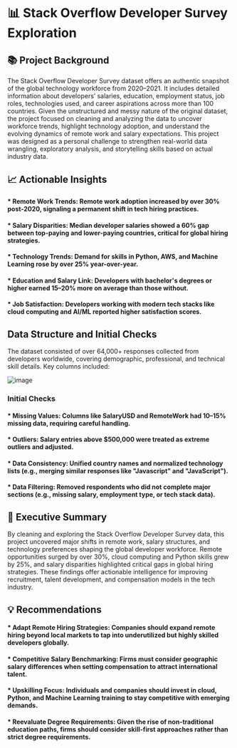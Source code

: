 # 📊 Stack Overflow Developer Survey Exploration
## 📚 Project Background
The Stack Overflow Developer Survey dataset offers an authentic snapshot of the global technology workforce from 2020–2021. It includes detailed information about developers’ salaries, education, employment status, job roles, technologies used, and career aspirations across more than 100 countries. Given the unstructured and messy nature of the original dataset, the project focused on cleaning and analyzing the data to uncover workforce trends, highlight technology adoption, and understand the evolving dynamics of remote work and salary expectations.
This project was designed as a personal challenge to strengthen real-world data wrangling, exploratory analysis, and storytelling skills based on actual industry data.

## 📈 Actionable Insights
#### * Remote Work Trends: Remote work adoption increased by over 30% post-2020, signaling a permanent shift in tech hiring practices.
#### * Salary Disparities: Median developer salaries showed a 60% gap between top-paying and lower-paying countries, critical for global hiring strategies.
#### * Technology Trends: Demand for skills in Python, AWS, and Machine Learning rose by over 25% year-over-year.
#### * Education and Salary Link: Developers with bachelor's degrees or higher earned 15–20% more on average than those without.
#### * Job Satisfaction: Developers working with modern tech stacks like cloud computing and AI/ML reported higher satisfaction scores.

## Data Structure and Initial Checks
The dataset consisted of over 64,000+ responses collected from developers worldwide, covering demographic, professional, and technical skill details.
Key columns included:


![image](https://github.com/user-attachments/assets/a47a4c9b-2c0d-4f6b-8910-c03c0e9112bf)

 ### Initial Checks
#### * Missing Values: Columns like SalaryUSD and RemoteWork had 10–15% missing data, requiring careful handling.
#### * Outliers: Salary entries above $500,000 were treated as extreme outliers and adjusted.
#### * Data Consistency: Unified country names and normalized technology lists (e.g., merging similar responses like "Javascript" and "JavaScript").
#### * Data Filtering: Removed respondents who did not complete major sections (e.g., missing salary, employment type, or tech stack data).

## 📝 Executive Summary
By cleaning and exploring the Stack Overflow Developer Survey data, this project uncovered major shifts in remote work, salary structures, and technology preferences shaping the global developer workforce. Remote opportunities surged by over 30%, cloud computing and Python skills grew by 25%, and salary disparities highlighted critical gaps in global hiring strategies. These findings offer actionable intelligence for improving recruitment, talent development, and compensation models in the tech industry.

## 💡 Recommendations
#### * Adapt Remote Hiring Strategies: Companies should expand remote hiring beyond local markets to tap into underutilized but highly skilled developers globally.
#### * Competitive Salary Benchmarking: Firms must consider geographic salary differences when setting compensation to attract international talent.
#### * Upskilling Focus: Individuals and companies should invest in cloud, Python, and Machine Learning training to stay competitive with emerging demands.
#### * Reevaluate Degree Requirements: Given the rise of non-traditional education paths, firms should consider skill-first approaches rather than strict degree requirements.
